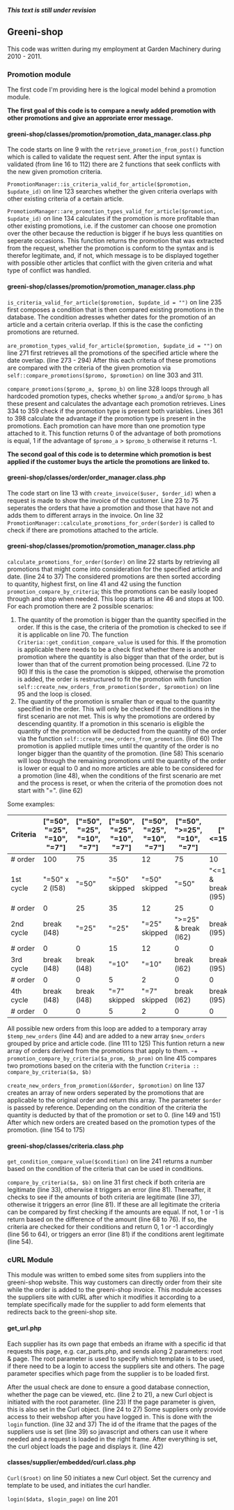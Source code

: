 **_This text is still under revision_**

## Greeni-shop

This code was written during my employment at Garden Machinery during 2010 - 2011.

### Promotion module

The first code I'm providing here is the logical model behind a promotion module.

**The first goal of this code is to compare a newly added promotion with other promotions and give an approriate error message.**

#### greeni-shop/classes/promotion/promotion\_data\_manager.class.php

The code starts on line 9 with the `retrieve_promotion_from_post()` function which is called to validate the request sent. After the input syntax is validated (from line 16 to 112) there are 2 functions that seek conflicts with the new given promotion criteria.

`PromotionManager::is_criteria_valid_for_article($promotion, $update_id)` on line 123 searches whether the given criteria overlaps with other existing criteria of a certain article.

`PromotionManager::are_promotion_types_valid_for_article($promotion, $update_id)` on line 134 calculates if the promotion is more profitable than other existing promotions, i.e. if the customer can choose one promotion over the other because the reduction is bigger if he buys less quantities on seperate occasions. This function returns the promotion that was extracted from the request, whether the promotion is conform to the syntax and is therefor legitimate, and, if not, which message is to be displayed together with possible other articles that conflict with the given criteria and what type of conflict was handled.

#### greeni-shop/classes/promotion/promotion\_manager.class.php

`is_criteria_valid_for_article($promotion, $update_id = "")` on line 235 first composes a condition that is then compared existing promotions in the database. The condition adresses whether dates for the promotion of an article and a certain criteria overlap. If this is the case the conficting promotions are returned.

`are_promotion_types_valid_for_article($promotion, $update_id = "")` on line 271 first retrieves all the promotions of the specified article where the date overlap. (line 273 - 294) After this each criteria of these promotions are compared with the criteria of the given promotion via `self::compare_promotions($promo, $promotion)` on line 303 and 311.

`compare_promotions($promo_a, $promo_b)` on line 328 loops through all hardcoded promotion types, checks whether `$promo_a` and/or `$promo_b` has these present and calculates the advantage each promotion retrieves. Lines 334 to 359 check if the promotion type is present both variables. Lines 361 to 398 calculate the advantage if the promotion type is present in the promotions. Each promotion can have more than one promotion type attached to it. This function returns 0 of the advantage of both promotions is equal, 1 if the advantage of `$promo_a` > `$promo_b` otherwise it returns -1.

**The second goal of this code is to determine which promotion is best applied if the customer buys the article the promotions are linked to.**

#### greeni-shop/classes/order/order\_manager.class.php

The code start on line 13 with `create_invoice($user, $order_id)` when a request is made to show the invoice of the customer. Line 23 to 75 seperates the orders that have a promotion and those that have not and adds them to different arrays in the invoice. On line 32 `PromotionManager::calculate_promotions_for_order($order)` is called to check if there are promotions attached to the article.

#### greeni-shop/classes/promotion/promotion\_manager.class.php

`calculate_promotions_for_order($order)` on line 22 starts by retrieving all promotions that might come into consideration for the specified article and date. (line 24 to 37) The considered promotions are then sorted according to quantity, highest first, on line 41 and 42 using the function `promotion_compare_by_criteria`; this the promotions can be easily looped through and stop when needed. This loop starts at line 46 and stops at 100. For each promotion there are 2 possible scenarios:

1. The quantity of the promotion is bigger than the quantity specified in the order. If this is the case, the criteria of the promotion is checked to see if it is applicable on line 70. The function `Criteria::get_condition_compare_value` is used for this. If the promotion is applicable there needs to be a check first whether there is another promotion where the quantity is also bigger than that of the order, but is lower than that of the current promotion being processed. (Line 72 to 90) If this is the case the promotion is skipped, otherwise the promotion is added, the order is restructured to fit the promotion with function `self::create_new_orders_from_promotion($order, $promotion)` on line 95 and the loop is closed.
2. The quantity of the promotion is smaller than or equal to the quantity specified in the order. This will only be checked if the conditions in the first scenario are not met. This is why the promotions are ordered by descending quantity. If a promotion in this scenario is eligible the quantity of the promotion will be deducted from the quantity of the order via the function `self::create_new_orders_from_promotion`. (line 60) The promotion is applied mutliple times until the quantity of the order is no longer bigger than the quantity of the promotion. (line 58) This scenario will loop through the remaining promotions until the quantity of the order is lower or equal to 0 and no more articles are able to be considered for a promotion (line 48), when the conditions of the first scenario are met and the process is reset, or when the criteria of the promotion does not start with "=". (line 62)

Some examples:

Criteria | ["=50", "=25", "=10", "=7"] | ["=50", "=25", "=10", "=7"] | ["=50", "=25", "=10", "=7"] | ["=50", "=25", "=10", "=7"] | ["=50", ">=25", "=10", "=7"] | ["<=15"] | ["<=15", "<=10"] | ["<50", "=25", "=7"]
-------- | --------------------------- | --------------------------- | --------------------------- | --------------------------- | ---------------------------- | -------- | ---------------- | --------------------
# order | 100 | 75 | 35 | 12 | 75 | 10 | 10 | 74
1st cycle | "=50" x 2 (l58) | "=50" | "=50" skipped | "=50" skipped | "=50" | "<=15" & break (l95) | "<=15" skipped | "<50" skipped
# order | 0 | 25 | 35 | 12 | 25 | 0 | 100 | 74
2nd cycle | break (l48) | "=25" | "=25" | "=25" skipped | ">=25" & break (l62) | break (l95) | "<=10" & break (l95) | "=25" x 2 (l58)
# order | 0 | 0 | 15 | 12 | 0 | 0 | 0 | 14
3rd cycle | break (l48) | break (l48) | "=10" | "=10" | break (l62) | break (l95) | break (l95) | "=7" x 2 (l58)
# order | 0 | 0 | 5 | 2 | 0 | 0 | 0 | 0
4th cycle | break (l48) | break (l48) | "=7" skipped | "=7" skipped | break (l62) | break (l95) | break (l95) | break (l48)
# order | 0 | 0 | 5 | 2 | 0 | 0 | 0 | 0

All possible new orders from this loop are added to a temporary array `$temp_new_orders` (line 44) and are added to a new array `$new_orders` grouped by price and article code. (line 111 to 125) This funtion return a new array of orders derived from the promotions that apply to them.
-+
`promotion_compare_by_criteria($a_prom, $b_prom)` on line 415 compares two promotions based on the criteria with the function `Criteria :: compare_by_criteria($a, $b)`

`create_new_orders_from_promotion(&$order, $promotion)` on line 137 creates an array of new orders seperated by the promotions that are applicable to the original order and return this array. The parameter `$order` is passed by reference. Depending on the condition of the criteria the quantity is deducted by that of the promotion or set to 0. (line 149 and 151) After which new orders are created based on the promotion types of the promotion. (line 154 to 175) 

#### greeni-shop/classes/criteria.class.php
 
`get_condition_compare_value($condition)` on line 241 returns a number based on the condition of the criteria that can be used in conditions.

`compare_by_criteria($a, $b)` on line 31 first check if both criteria are legitimate (line 33), otherwise it triggers an error (line 81). Thereafter, it checks to see if the amounts of both criteria are legitimate (line 37), otherwise it triggers an error (line 81). If these are all legitimate the criteria can be compared by first checking if the amounts are equal. If not, 1 or -1 is return based on the difference of the amount (line 68 to 76). If so, the criteria are checked for their conditions and return 0, 1 or -1 accordingly (line 56 to 64), or triggers an error (line 81) if the conditions arent legitimate (line 54).

### cURL Module

This module was written to embed some sites from suppliers into the greeni-shop website. This way customers can directly order from their site while the order is added to the greeni-shop invoice. This module accesses the suppliers site with cURL after which it modifies it according to a template specifically made for the supplier to add form elements that redirects back to the greeni-shop site.

#### get_url.php

Each supplier has its own page that embeds an iframe with a specific id that requests this page, e.g. car_parts.php, and sends along 2 parameters: root & page. The root parameter is used to specify which template is to be used, if there need to be a login to access the suppliers site and others. The page parameter specifies which page from the supplier is to be loaded first.

After the usual check are done to ensure a good database connection, whether the page can be viewed, etc. (line 2 to 21), a new Curl object is initiated with the root parameter. (line 23) If the page parameter is given, this is also set in the Curl object. (line 24 to 27) Some suppliers only provide access to their webshop after you have logged in. This is done with the `login` function. (line 32 and 37) The id of the iframe that the pages of the suppliers use is set (line 39) so javascript and others can use it where needed and a request is loaded in the right frame. After everything is set, the curl object loads the page and displays it. (line 42)

#### classes/supplier/embedded/curl.class.php

`Curl($root)` on line 50 initiates a new Curl object. Set the currency and template to be used, and initiates the curl handler.

`login($data, $login_page)` on line 201

